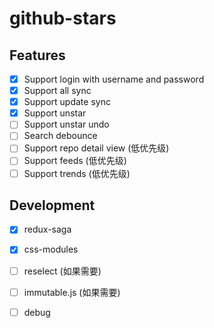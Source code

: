 # github-stars

## Features

- [x] Support login with username and password
- [x] Support all sync
- [x] Support update sync
- [x] Support unstar
- [ ] Support unstar undo
- [ ] Search debounce
- [ ] Support repo detail view (低优先级)
- [ ] Support feeds (低优先级)
- [ ] Support trends (低优先级)

## Development

- [x] redux-saga
- [x] css-modules
- [ ] reselect (如果需要)
- [ ] immutable.js (如果需要)
- [ ] debug

